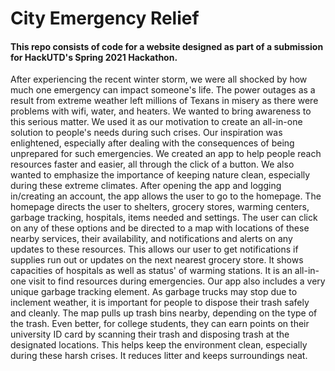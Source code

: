 # City Emergency Relief
<h4>This repo consists of code for a website designed as part of a submission for HackUTD's Spring 2021 Hackathon.</h4>

After experiencing the recent winter storm, we were all shocked by how much one emergency can impact someone's life. The power outages as a result from extreme weather left millions of Texans in misery as there were problems with wifi, water, and heaters. We wanted to bring awareness to this serious matter. We used it as our motivation to create an all-in-one solution to people's needs during such crises. Our inspiration was enlightened, especially after dealing with the consequences of being unprepared for such emergencies. We created an app to help people reach resources faster and easier, all through the click of a button. We also wanted to emphasize the importance of keeping nature clean, especially during these extreme climates.
After opening the app and logging in/creating an account, the app allows the user to go to the homepage. The homepage directs the user to shelters, grocery stores, warming centers, garbage tracking, hospitals, items needed and settings. The user can click on any of these options and be directed to a map with locations of these nearby services, their availability, and notifications and alerts on any updates to these resources. This allows our user to get notifications if supplies run out or updates on the next nearest grocery store. It shows capacities of hospitals as well as status' of warming stations. It is an all-in-one visit to find resources during emergencies. Our app also includes a very unique garbage tracking element. As garbage trucks may stop due to inclement weather, it is important for people to dispose their trash safely and cleanly. The map pulls up trash bins nearby, depending on the type of the trash. Even better, for college students, they can earn points on their university ID card by scanning their trash and disposing trash at the designated locations. This helps keep the environment clean, especially during these harsh crises. It reduces litter and keeps surroundings neat.
